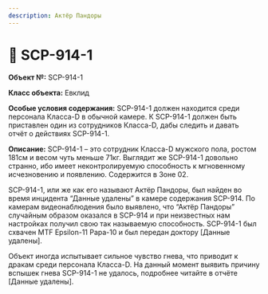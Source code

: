 ```yaml
---
description: Актёр Пандоры
---
```


# 📕 SCP-914-1

**Объект №:** SCP-914-1

**Класс объекта:** Евклид

**Особые условия содержания:** SCP-914-1 должен находится среди персонала Класса-D в обычной камере. К SCP-914-1 должен быть приставлен один из сотрудников Класса-D, дабы следить и давать отчёт о действиях SCP-914-1.

**Описание:** SCP-914-1 – это сотрудник Класса-D мужского пола, ростом 181см и весом чуть меньше 71кг. Выглядит же SCP-914-1 довольно странно, ибо имеет неконтролируемую способность к мгновенному исчезновению и появлению. Содержится в Зоне 02.

SCP-914-1, или же как его называют Актёр Пандоры, был найден во время инцидента “Данные удалены” в камере содержания SCP-914. По камерам видеонаблюдения было выявлено, что “Актёр Пандоры” случайным образом оказался в SCP-914 и при неизвестных нам настройках получил свою так называемую способность. SCP-914-1 был схвачен MTF Epsilon-11 Papa-10 и был передан доктору \[Данные удалены].

Объект иногда испытывает сильное чувство гнева, что приводит к дракам среди персонала Класса-D. На данный момент выявить причину вспышек гнева SCP-914-1 не удалось, подробнее читайте в отчёте \[Данные удалены].

